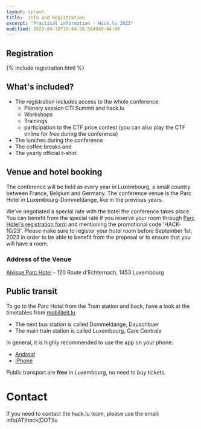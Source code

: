 ```yaml
---
layout: splash
title:  Info and Registration
excerpt: "Practical information - Hack.lu 2023"
modified: 2023-04-18T19:44:38.564948-04:00
---
```


## Registration 

{% include registration.html %}

## What's included?

* The registration includes access to the whole conference:
   * Plenary session CTI Summit and hack.lu
   * Workshops
   * Trainings 
   * participation to the CTF price contest (you can also play the CTF online for free during the conference)
* The lunches during the conference
* The coffee breaks and
* The yearly official t-shirt.

## Venue and hotel booking

The conference will be held as every year in Luxembourg, a small country between France, Belgium and Germany. The conference venue is the Parc Hotel in Luxembourg-Dommeldange, like in the previous years.

We've negotiated a special rate with the hotel the conference takes place. You can benefit from the special rate if you reserve your room through [Parc Hotel's registration form](https://reservations.cubilis.eu/alvisse-parc-hotel-luxembourg) and mentioning the promotional code 'HACK-10/23'. Please make sure to register your hotel room before September 1st, 2023 in order to be able to benefit from the proposal or to ensure that you will have a room.

### Address of the Venue

[Alvisse Parc Hotel](https://www.parc-hotel.lu) - 120 Route d'Echternach, 1453 Luxembourg

## Public transit

To go to the Parc Hotel from the Train station and back, have a look at the timetables from [mobiliteit.lu](https://mobiliteit.lu)

* The next bus station is called Dommeldange, Dauschbuer 
* The main train station is called Luxembourg, Gare Centrale

In general, it is highly recommended to use the app on your phone:

* [Android](https://play.google.com/store/apps/details?id=de.hafas.android.cdt&hl=en)
* [IPhone](https://itunes.apple.com/us/app/mobiliteit.lu/id434829995?mt=8)

Public transport are **free** in Luxembourg, no need to buy tickets.

# Contact

If you need to contact the hack.lu team, please use the email: info(AT)hack(DOT)lu

